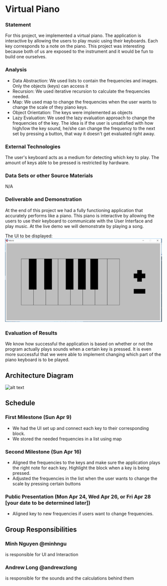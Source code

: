 # Virtual Piano

### Statement
For this project, we implemented a virtual piano. The application is interactive by allowing the users to play music using their keyboards. Each key corresponds to a note on the piano. This project was interesting because both of us are exposed to the instrument and it would be fun to build one ourselves.

### Analysis
- Data Abstraction: We used lists to contain the frequencies and images. Only the objects (keys) can access it
- Recursion: We used iterative recursion to calculate the frequencies needed.
- Map: We used map to change the frequencies when the user wants to change the scale of they piano keys.
- Object Orientation: The keys were implemented as objects
- Lazy Evaluation: We used the lazy evaluation approach to change the frequencies of the key. The idea is if the user is unsatisfied with how high/low the key sound, he/she can change the frequency to the next set by pressing a button, that way it doesn't get evaluated right away.


### External Technologies
The user's keyboard acts as a medium for detecting which key to play. The amount of keys able to be pressed is restricted by hardware.

### Data Sets or other Source Materials
N/A

### Deliverable and Demonstration
At the end of this project we had a fully functioning application that accurately performs like a piano. This piano is interactive by allowing the users to use their keyboard to communicate with the User Interface and play music. At the live demo we will demonstrate by playing a song.

The UI to be displayed:
![keyboard](piano.png)

### Evaluation of Results
We know how successful the application is based on whether or not the program actually plays sounds when a certain key is pressed. It is even more successful that we were able to implement changing which part of the piano keyboard is to be played.

## Architecture Diagram

![alt text](https://image.ibb.co/cr03bF/Diagram.png "Diagram")


## Schedule

### First Milestone (Sun Apr 9)
  - We had the UI set up and connect each key to their corresponding block.
  - We stored the needed frequencies in a list using map

### Second Milestone (Sun Apr 16)
  - Aligned the frequencies to the keys and make sure the application plays the right note for each key. Highlight the block when a key is being pressed.
  - Adjusted the frequencies in the list when the user wants to change the scale by pressing certain buttons
  
### Public Presentation (Mon Apr 24, Wed Apr 26, or Fri Apr 28 [your date to be determined later])
  - Aligned key to new frequencies if users want to change frequencies. 

## Group Responsibilities

### Minh Nguyen @minhngu 
is responsible for UI and Interaction

### Andrew Long @andrewzlong
is responsible for the sounds and the calculations behind them

